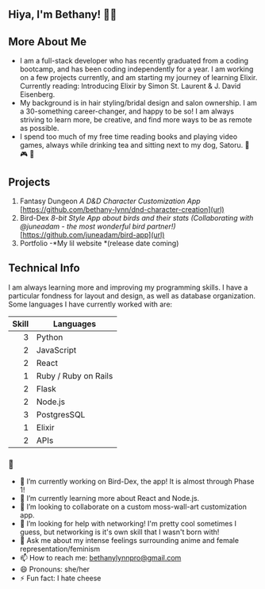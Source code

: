 ## Hiya, I'm Bethany! 🧚‍♀️

## More About Me

* I am a full-stack developer who has recently graduated from a coding bootcamp, and has been coding independently for a year. I am working on a few projects currently, and am starting my journey of learning Elixir. Currently reading: Introducing Elixir by Simon St. Laurent & J. David Eisenberg.
* My background is in hair styling/bridal design and salon ownership. I am a 30-something career-changer, and happy to be so! I am always striving to learn more, be creative, and find more ways to be as remote as possible. 
* I spend too much of my free time reading books and playing video games, always while drinking tea and sitting next to my dog, Satoru. 🐶 🎮 🍵

## Projects

1. Fantasy Dungeon *A D&D Character Customization App* [https://github.com/bethany-lynn/dnd-character-creation](url) 
2. Bird-Dex *8-bit Style App about birds and their stats (Collaborating with @juneadam - the most wonderful bird partner!)* [https://github.com/juneadam/bird-app](url)
3. Portfolio -*My lil website *(release date coming)

<!-- 
<picture>
  <source media="(prefers-color-scheme: dark)" srcset="[https://user-images.githubusercontent.com/25423296/163456776-7f95b81a-f1ed-45f7-b7ab-8fa810d529fa.png](https://media.tenor.com/m3kku21wt-cAAAAC/pixel-art-moon.gif)">
  <source media="(prefers-color-scheme: light)" srcset="[https://user-images.githubusercontent.com/25423296/163456779-a8556205-d0a5-45e2-ac17-42d089e3c3f8.png](https://image.pngaaa.com/658/2101658-middle.png)">
  <img alt="Shows an illustrated sun in light mode and a moon with stars in dark mode." src="https://user-images.githubusercontent.com/25423296/163456779-a8556205-d0a5-45e2-ac17-42d089e3c3f8.png">
</picture> -->

## Technical Info

I am always learning more and improving my programming skills. I have a particular fondness for layout and design, as well as database organization. 
Some languages I have currently worked with are:

| Skill | Languages |
|-----: |---------------|
|     3 | Python |
|     2 | JavaScript |
|     2| React    |
|     1| Ruby / Ruby on Rails |
|     2 | Flask |
|     2| Node.js    |
|     3 | PostgresSQL |
|     1| Elixir |
|     2| APIs    |

### 🐉

- 🔭 I’m currently working on Bird-Dex, the app! It is almost through Phase 1!
- 🌱 I’m currently learning more about React and Node.js.
- 👯 I’m looking to collaborate on a custom moss-wall-art customization app.
- 🤔 I’m looking for help with networking! I'm pretty cool sometimes I guess, but networking is it's own skill that I wasn't born with!
- 💬 Ask me about my intense feelings surrounding anime and female representation/feminism 
- 📫 How to reach me: bethanylynnpro@gmail.com
- 😄 Pronouns: she/her
- ⚡ Fun fact: I hate cheese

